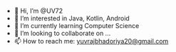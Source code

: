 - 👋 Hi, I’m @UV72
- 👀 I’m interested in Java, Kotlin, Android
- 🌱 I’m currently learning Computer Science
- 💞️ I’m looking to collaborate on ...
- 📫 How to reach me: yuvrajbhadoriya20@gmail.com

<!---
UV72/UV72 is a ✨ special ✨ repository because its `README.md` (this file) appears on your GitHub profile.
You can click the Preview link to take a look at your changes.
--->
